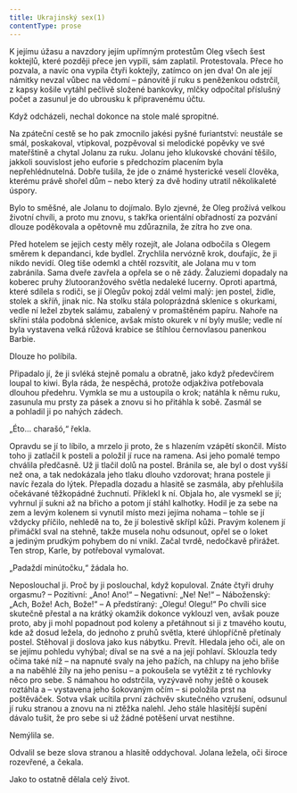 ```yaml
---
title: Ukrajinský sex(1)
contentType: prose
---
```


<section>

K jejímu úžasu a navzdory jejím upřímným protestům Oleg všech šest koktejlů, které později přece jen vypili, sám zaplatil. Protestovala. Přece ho pozvala, a navíc ona vypila čtyři koktejly, zatímco on jen dva! On ale její námitky nevzal vůbec na vědomí – pánovitě jí ruku s peněženkou odstrčil, z kapsy košile vytáhl pečlivě složené bankovky, mlčky odpočítal příslušný počet a zasunul je do ubrousku k připravenému účtu.

Když odcházeli, nechal dokonce na stole malé spropitné.

Na zpáteční cestě se ho pak zmocnilo jakési pyšné furiantství: neustále se smál, poskakoval, vtipkoval, pozpěvoval si melodické popěvky ve své mateřštině a chytal Jolanu za ruku. Jolanu jeho klukovské chování těšilo, jakkoli souvislost jeho euforie s předchozím placením byla nepřehlédnutelná. Dobře tušila, že jde o známé hysterické veselí člověka, kterému právě shořel dům – nebo který za dvě hodiny utratil několikaleté úspory.

Bylo to směšné, ale Jolanu to dojímalo. Bylo zjevné, že Oleg prožívá velkou životní chvíli, a proto mu znovu, s takřka orientální obřadností za pozvání dlouze poděkovala a opětovně mu zdůraznila, že zítra ho zve ona.

Před hotelem se jejich cesty měly rozejít, ale Jolana odbočila s Olegem směrem k depandanci, kde bydlel. Zrychlila nervózně krok, doufajíc, že ji nikdo nevidí. Oleg tiše odemkl a chtěl rozsvítit, ale Jolana mu v tom zabránila. Sama dveře zavřela a opřela se o ně zády. Žaluziemi dopadaly na koberec pruhy žlutooranžového světla nedaleké lucerny. Oproti apartmá, které sdílela s rodiči, se jí Olegův pokoj zdál velmi malý: jen postel, židle, stolek a skříň, jinak nic. Na stolku stála poloprázdná sklenice s okurkami, vedle ní ležel zbytek salámu, zabalený v promaštěném papíru. Nahoře na skříni stála podobná sklenice, avšak místo okurek v ní byly mušle; vedle ní byla vystavena velká růžová krabice se štíhlou černovlasou panenkou Barbie.

Dlouze ho políbila.

Připadalo jí, že ji svléká stejně pomalu a obratně, jako když předevčírem loupal to kiwi. Byla ráda, že nespěchá, protože odjakživa potřebovala dlouhou předehru. Vymkla se mu a ustoupila o krok; natáhla k němu ruku, zasunula mu prsty za pásek a znovu si ho přitáhla k sobě. Zasmál se a pohladil ji po nahých zádech.

„Éto… charašó,“ řekla.

Opravdu se jí to líbilo, a mrzelo ji proto, že s hlazením vzápětí skončil. Místo toho ji zatlačil k posteli a položil jí ruce na ramena. Asi jeho pomalé tempo chválila předčasně. Už ji tlačil dolů na postel. Bránila se, ale byl o dost vyšší než ona, a tak nedokázala jeho tlaku dlouho vzdorovat; hrana postele ji navíc řezala do lýtek. Přepadla dozadu a hlasitě se zasmála, aby přehlušila očekávané těžkopádné žuchnutí. Přiklekl k ní. Objala ho, ale vysmekl se jí; vyhrnul jí sukni až na břicho a potom jí stáhl kalhotky. Hodil je za sebe na zem a levým kolenem si vynutil místo mezi jejíma nohama – tohle se jí vždycky příčilo, nehledě na to, že jí bolestivě skřípl kůži. Pravým kolenem jí přimáčkl sval na stehně, takže musela nohu odsunout, opřel se o loket a jediným prudkým pohybem do ní vnikl. Začal tvrdě, nedočkavě přirážet. Ten strop, Karle, by potřeboval vymalovat.

„Padaždí minútočku,“ žádala ho.

Neposlouchal ji. Proč by ji poslouchal, když kopuloval. Znáte čtyři druhy orgasmu? – Pozitivní: „Ano! Ano!“ – Negativní: „Ne! Ne!“ – Náboženský: „Ach, Bože! Ach, Bože!“ – A předstíraný: „Olegu! Olegu!“ Po chvíli sice skutečně přestal a na krátký okamžik dokonce vyklouzl ven, avšak pouze proto, aby ji mohl popadnout pod koleny a přetáhnout si ji z tmavého koutu, kde až dosud ležela, do jednoho z pruhů světla, které úhlopříčně přetínaly postel. Stěhoval ji doslova jako kus nábytku. Prevít. Hledala jeho oči, ale on se jejímu pohledu vyhýbal; díval se na své a na její pohlaví. Sklouzla tedy očima také níž – na napnuté svaly na jeho pažích, na chlupy na jeho břiše a na naběhlé žíly na jeho penisu – a pokoušela se vytěžit z té rychlovky něco pro sebe. S námahou ho odstrčila, vyzývavě nohy ještě o kousek roztáhla a – vystavena jeho šokovaným očím – si položila prst na poštěváček. Sotva však ucítila první záchvěv skutečného vzrušení, odsunul jí ruku stranou a znovu na ni ztěžka nalehl. Jeho stále hlasitější supění dávalo tušit, že pro sebe si už žádné potěšení urvat nestihne.

Nemýlila se.

Odvalil se beze slova stranou a hlasitě oddychoval. Jolana ležela, oči široce rozevřené, a čekala.

Jako to ostatně dělala celý život.

</section>
